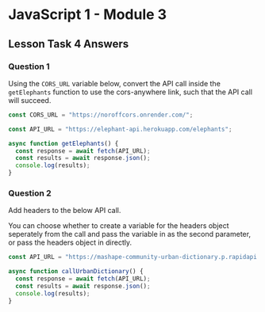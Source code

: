 # JavaScript 1 - Module 3

## Lesson Task 4 Answers

### Question 1

Using the `CORS_URL` variable below, convert the API call inside the `getElephants` function to use the cors-anywhere link, such that the API call will succeed.

```js
const CORS_URL = "https://noroffcors.onrender.com/";
```

```js
const API_URL = "https://elephant-api.herokuapp.com/elephants";

async function getElephants() {
  const response = await fetch(API_URL);
  const results = await response.json();
  console.log(results);
}
```

### Question 2

Add headers to the below API call.

You can choose whether to create a variable for the headers object seperately from the call and pass the variable in as the second parameter, or pass the headers object in directly.

```js
const API_URL = "https://mashape-community-urban-dictionary.p.rapidapi.com/define?term=wat";

async function callUrbanDictionary() {
  const response = await fetch(API_URL);
  const results = await response.json();
  console.log(results);
}
```
